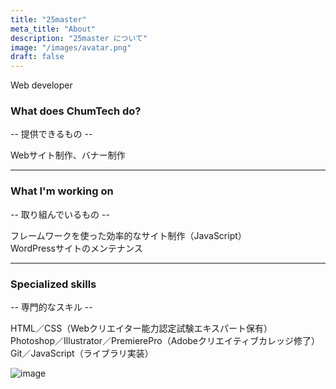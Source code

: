 ```yaml
---
title: "25master"
meta_title: "About"
description: "25master について"
image: "/images/avatar.png"
draft: false
---
```


Web developer

### What does ChumTech do?
-- 提供できるもの --

Webサイト制作、バナー制作

---

### What I'm working on

-- 取り組んでいるもの --

フレームワークを使った効率的なサイト制作（JavaScript）  
WordPressサイトのメンテナンス

---

### Specialized skills
-- 専門的なスキル --

HTML／CSS（Webクリエイター能力認定試験エキスパート保有）  
Photoshop／Illustrator／PremierePro（Adobeクリエイティブカレッジ修了）  
Git／JavaScript（ライブラリ実装）

 ![image](/images/skills.png)
